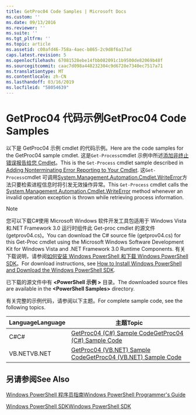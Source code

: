 ```yaml
---
title: GetProc04 Code Samples | Microsoft Docs
ms.custom: ''
ms.date: 09/13/2016
ms.reviewer: ''
ms.suite: ''
ms.tgt_pltfrm: ''
ms.topic: article
ms.assetid: c00afd46-758a-4aec-b865-2c9d8f6a17ad
caps.latest.revision: 5
ms.openlocfilehash: 67081528ebe14fbb082091c1b9500de82069b48f
ms.sourcegitcommit: caac7d098a448232304c9d6728e7340ec7517a71
ms.translationtype: MT
ms.contentlocale: zh-CN
ms.lasthandoff: 03/16/2019
ms.locfileid: "58054639"
---
```

# <a name="getproc04-code-samples"></a><span data-ttu-id="5c5ca-102">GetProc04 代码示例</span><span class="sxs-lookup"><span data-stu-id="5c5ca-102">GetProc04 Code Samples</span></span>

<span data-ttu-id="5c5ca-103">以下是 GetProc04 示例 cmdlet 的代码示例。</span><span class="sxs-lookup"><span data-stu-id="5c5ca-103">Here are the code samples for the GetProc04 sample cmdlet.</span></span> <span data-ttu-id="5c5ca-104">这是`Get-Process`cmdlet 示例中所述[添加非终止错误报告给您 Cmdlet](../cmdlet/adding-non-terminating-error-reporting-to-your-cmdlet.md)。</span><span class="sxs-lookup"><span data-stu-id="5c5ca-104">This is the `Get-Process` cmdlet sample described in [Adding Nonterminating Error Reporting to Your Cmdlet](../cmdlet/adding-non-terminating-error-reporting-to-your-cmdlet.md).</span></span> <span data-ttu-id="5c5ca-105">这`Get-Process`cmdlet 可调用[System.Management.Automation.Cmdlet.WriteError](/dotnet/api/System.Management.Automation.Cmdlet.WriteError)方法只要检索进程信息时将引发无效操作异常。</span><span class="sxs-lookup"><span data-stu-id="5c5ca-105">This `Get-Process` cmdlet calls the [System.Management.Automation.Cmdlet.WriteError](/dotnet/api/System.Management.Automation.Cmdlet.WriteError) method whenever an invalid operation exception is thrown while retrieving process information.</span></span>

> [!NOTE]
> <span data-ttu-id="5c5ca-106">您可以下载C#使用 Microsoft Windows 软件开发工具包适用于 Windows Vista 和.NET Framework 3.0 运行时组件此 Get-proc cmdlet 的源文件 (getprov04.cs)。</span><span class="sxs-lookup"><span data-stu-id="5c5ca-106">You can download the C# source file (getprov04.cs) for this Get-Proc cmdlet using the Microsoft Windows Software Development Kit for Windows Vista and .NET Framework 3.0 Runtime Components.</span></span> <span data-ttu-id="5c5ca-107">有关下载说明，请参阅[如何安装 Windows PowerShell 和下载 Windows PowerShell SDK](/powershell/developer/installing-the-windows-powershell-sdk)。</span><span class="sxs-lookup"><span data-stu-id="5c5ca-107">For download instructions, see [How to Install Windows PowerShell and Download the Windows PowerShell SDK](/powershell/developer/installing-the-windows-powershell-sdk).</span></span>
>
> <span data-ttu-id="5c5ca-108">已下载的源文件中有 **\<PowerShell 示例 >** 目录。</span><span class="sxs-lookup"><span data-stu-id="5c5ca-108">The downloaded source files are available in the **\<PowerShell Samples>** directory.</span></span>

<span data-ttu-id="5c5ca-109">有关完整的示例代码，请参阅以下主题。</span><span class="sxs-lookup"><span data-stu-id="5c5ca-109">For complete sample code, see the following topics.</span></span>

|<span data-ttu-id="5c5ca-110">Language</span><span class="sxs-lookup"><span data-stu-id="5c5ca-110">Language</span></span>|<span data-ttu-id="5c5ca-111">主题</span><span class="sxs-lookup"><span data-stu-id="5c5ca-111">Topic</span></span>|
|--------------|-----------|
|<span data-ttu-id="5c5ca-112">C#</span><span class="sxs-lookup"><span data-stu-id="5c5ca-112">C#</span></span>|[<span data-ttu-id="5c5ca-113">GetProc04 (C#) Sample Code</span><span class="sxs-lookup"><span data-stu-id="5c5ca-113">GetProc04 (C#) Sample Code</span></span>](./getproc04-csharp-sample-code.md)|
|<span data-ttu-id="5c5ca-114">VB.NET</span><span class="sxs-lookup"><span data-stu-id="5c5ca-114">VB.NET</span></span>|[<span data-ttu-id="5c5ca-115">GetProc04 (VB.NET) Sample Code</span><span class="sxs-lookup"><span data-stu-id="5c5ca-115">GetProc04 (VB.NET) Sample Code</span></span>](./getproc04-vb-net-sample-code.md)|

## <a name="see-also"></a><span data-ttu-id="5c5ca-116">另请参阅</span><span class="sxs-lookup"><span data-stu-id="5c5ca-116">See Also</span></span>

[<span data-ttu-id="5c5ca-117">Windows PowerShell 程序员指南</span><span class="sxs-lookup"><span data-stu-id="5c5ca-117">Windows PowerShell Programmer's Guide</span></span>](./windows-powershell-programmer-s-guide.md)

[<span data-ttu-id="5c5ca-118">Windows PowerShell SDK</span><span class="sxs-lookup"><span data-stu-id="5c5ca-118">Windows PowerShell SDK</span></span>](../windows-powershell-reference.md)